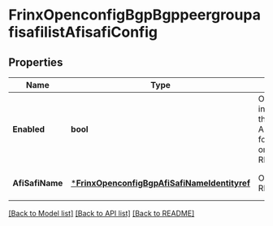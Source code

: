 # FrinxOpenconfigBgpBgppeergroupafisafilistAfisafiConfig

## Properties
Name | Type | Description | Notes
------------ | ------------- | ------------- | -------------
**Enabled** | **bool** | Optional[This leaf indicates whether the IPv4 Unicast AFI,SAFI is enabled for the neighbour or group] REF:Optional.empty | [optional] [default to null]
**AfiSafiName** | [***FrinxOpenconfigBgpAfiSafiNameIdentityref**](frinx.openconfig.bgp.AfiSafiNameIdentityref.md) | Optional[AFI,SAFI] REF:Optional.empty | [optional] [default to null]

[[Back to Model list]](../README.md#documentation-for-models) [[Back to API list]](../README.md#documentation-for-api-endpoints) [[Back to README]](../README.md)


